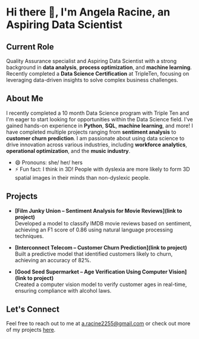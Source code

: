 # Hi there 👋, I'm Angela Racine, an Aspiring Data Scientist

## Current Role

Quality Assurance specialist and Aspiring Data Scientist with a strong background in **data analysis**, **process optimization**, and **machine learning**. Recently completed a **Data Science Certification** at TripleTen, focusing on leveraging data-driven insights to solve complex business challenges.

## About Me

I recently completed a 10 month Data Science program with Triple Ten and I'm eager to start looking for opportunities within the Data Science field. I've gained hands-on experience in **Python**, **SQL**, **machine learning**, and more! I have completed multiple projects ranging from **sentiment analysis** to **customer churn prediction**. I am passionate about using data science to drive innovation across various industries, including **workforce analytics**, **operational optimization**, and the **music industry**.

- 😄 Pronouns: she/ her/ hers
- ⚡ Fun fact: I think in 3D! People with dyslexia are more likely to form 3D spatial images in their minds than non-dyslexic people.

## Projects

- **[Film Junky Union – Sentiment Analysis for Movie Reviews](link to project)**  
   Developed a model to classify IMDB movie reviews based on sentiment, achieving an F1 score of 0.86 using natural language processing techniques.

- **[Interconnect Telecom – Customer Churn Prediction](link to project)**  
   Built a predictive model that identified customers likely to churn, achieving an accuracy of 82%.

- **[Good Seed Supermarket – Age Verification Using Computer Vision](link to project)**  
   Created a computer vision model to verify customer ages in real-time, ensuring compliance with alcohol laws.

## Let's Connect
Feel free to reach out to me at a.racine2255@gmail.com or check out more of my projects [here](https://github.com/arr225).
